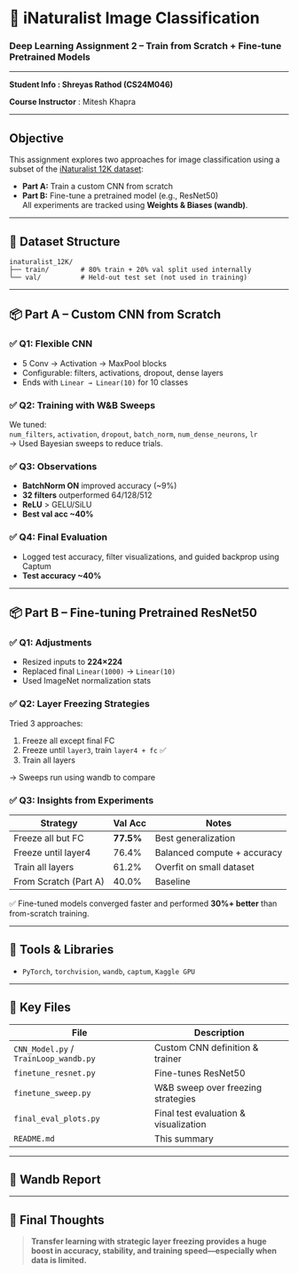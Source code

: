 # 🌿 iNaturalist Image Classification  
### Deep Learning Assignment 2 – Train from Scratch + Fine-tune Pretrained Models  

---
**Student Info : Shreyas Rathod (CS24M046)**

**Course Instructor** : Mitesh Khapra

---
## Objective  
This assignment explores two approaches for image classification using a subset of the [iNaturalist 12K dataset](https://storage.googleapis.com/wandb_datasets/nature_12K.zip):  
- **Part A:** Train a custom CNN from scratch  
- **Part B:** Fine-tune a pretrained model (e.g., ResNet50)  
All experiments are tracked using **Weights & Biases (wandb)**.

---

## 📁 Dataset Structure  
```
inaturalist_12K/
├── train/        # 80% train + 20% val split used internally
└── val/          # Held-out test set (not used in training)
```

---

## 📦 Part A – Custom CNN from Scratch  

### ✅ Q1: Flexible CNN  
- 5 Conv → Activation → MaxPool blocks  
- Configurable: filters, activations, dropout, dense layers  
- Ends with `Linear → Linear(10)` for 10 classes  

### ✅ Q2: Training with W&B Sweeps  
We tuned:  
`num_filters`, `activation`, `dropout`, `batch_norm`, `num_dense_neurons`, `lr`  
→ Used Bayesian sweeps to reduce trials.

### ✅ Q3: Observations  
- **BatchNorm ON** improved accuracy (~9%)  
- **32 filters** outperformed 64/128/512  
- **ReLU** > GELU/SiLU  
- **Best val acc ~40%**

### ✅ Q4: Final Evaluation  
- Logged test accuracy, filter visualizations, and guided backprop using Captum  
- **Test accuracy ~40%**

---

## 📦 Part B – Fine-tuning Pretrained ResNet50  

### ✅ Q1: Adjustments  
- Resized inputs to **224×224**  
- Replaced final `Linear(1000)` → `Linear(10)`  
- Used ImageNet normalization stats  

### ✅ Q2: Layer Freezing Strategies  
Tried 3 approaches:  
1. Freeze all except final FC  
2. Freeze until `layer3`, train `layer4 + fc` ✅  
3. Train all layers  

→ Sweeps run using wandb to compare  

### ✅ Q3: Insights from Experiments  
| Strategy               | Val Acc | Notes                         |
|------------------------|---------|-------------------------------|
| Freeze all but FC      | **77.5%** | Best generalization           |
| Freeze until layer4    | 76.4%   | Balanced compute + accuracy   |
| Train all layers       | 61.2%   | Overfit on small dataset      |
| From Scratch (Part A)  | 40.0%   | Baseline                      |

✅ Fine-tuned models converged faster and performed **30%+ better** than from-scratch training.

---

## 📂 Tools & Libraries  
- `PyTorch`, `torchvision`, `wandb`, `captum`, `Kaggle GPU`

---

## 📂 Key Files  
| File | Description |
|------|-------------|
| `CNN_Model.py` / `TrainLoop_wandb.py` | Custom CNN definition & trainer |
| `finetune_resnet.py` | Fine-tunes ResNet50 |
| `finetune_sweep.py` | W&B sweep over freezing strategies |
| `final_eval_plots.py` | Final test evaluation & visualization |
| `README.md` | This summary |

---
## 📁 Wandb Report

---
## 🏁 Final Thoughts  
> **Transfer learning with strategic layer freezing provides a huge boost in accuracy, stability, and training speed—especially when data is limited.**
